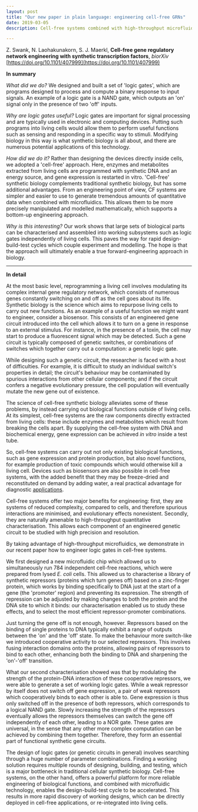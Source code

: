```yaml
---
layout: post
title: "Our new paper in plain language: engineering cell-free GRNs"
date: 2019-03-05
description: Cell-free systems combined with high-throughput microfluidics accelerates design-build-test cycles, making the discovery of working solutions more rapid.

---
```


Z. Swank, N. Laohakunakorn, S. J. Maerkl, **Cell-free gene regulatory network engineering with synthetic transcription factors**, *biorXiv* [https://doi.org/10.1101/407999](https://doi.org/10.1101/407999)

**In summary**

*What did we do?* We designed and built a set of 'logic gates', which are programs designed to process and compute a binary response to input signals. An example of a logic gate is a NAND gate, which outputs an 'on' signal only in the presence of two 'off' inputs.

*Why are logic gates useful?* Logic gates are important for signal processing and are typically used in electronic and computing devices. Putting such programs into living cells would allow them to perform useful functions such as sensing and responding in a specific way to stimuli. Modifying biology in this way is what synthetic biology is all about, and there are numerous potential applications of this technology. 

*How did we do it?* Rather than designing the devices directly inside cells, we adopted a 'cell-free' approach. Here, enzymes and metabolites extracted from living cells are programmed with synthetic DNA and an energy source, and gene expression is restarted in vitro. 'Cell-free' synthetic biology complements traditional synthetic biology, but has some additional advantages. From an engineering point of view, CF systems are simpler and easier to use to generate tremendous amounts of quantitative data when combined with microfluidics. This allows them to be more precisely manipulated and modelled mathematically, which supports a bottom-up engineering approach.

*Why is this interesting?* Our work shows that large sets of biological parts can be characterised and assembled into working subsystems such as logic gates independently of living cells. This paves the way for rapid design-build-test cycles which couple experiment and modelling. The hope is that the approach will ultimately enable a true forward-engineering approach in biology.

---

**In detail**

At the most basic level, reprogramming a living cell involves modulating its complex internal gene regulatory network, which consists of numerous genes constantly switching on and off as the cell goes about its life. Synthetic biology is the science which aims to repurpose living cells to carry out new functions. As an example of a useful function we might want to engineer, consider a biosensor. This consists of an engineered gene circuit introduced into the cell which allows it to turn on a gene in response to an external stimulus. For instance, in the presence of a toxin, the cell may start to produce a fluorescent signal which may be detected. Such a gene circuit is typically composed of genetic switches, or combinations of switches which together carry out a computation: a genetic logic gate.

While designing such a genetic circuit, the researcher is faced with a host of difficulties. For example, it is difficult to study an individual switch's properties in detail; the circuit's behaviour may be contaminated by spurious interactions from other cellular components; and if the circuit confers a negative evolutionary pressure, the cell population will eventually mutate the new gene out of existence. 

The science of cell-free synthetic biology alleviates some of these problems, by instead carrying out biological functions outside of living cells. At its simplest, cell-free systems are the raw components directly extracted from living cells: these include enzymes and metabolites which result from breaking the cells apart. By supplying the cell-free system with DNA and biochemical energy, gene expression can be achieved *in vitro* inside a test tube. 

So, cell-free systems can carry out not only existing biological functions, such as gene expression and protein production, but also novel functions, for example production of toxic compounds which would otherwise kill a living cell. Devices such as biosensors are also possible in cell-free systems, with the added benefit that they may be freeze-dried and reconstituted on demand by adding water, a real practical advantage for diagnostic [applications](https://www.cell.com/fulltext/S0092-8674(16)30505-0). 

Cell-free systems offer two major benefits for engineering: first, they are systems of reduced complexity, compared to cells, and therefore spurious interactions are minimised, and evolutionary effects nonexistent. Secondly, they are naturally amenable to high-throughput quantitative characterisation. This allows each component of an engineered genetic circuit to be studied with high precision and resolution. 

By taking advantage of high-throughput microfluidics, we demonstrate in our recent paper how to engineer logic gates in cell-free systems. 

We first designed a new microfluidic chip which allowed us to simultaneously run 784 independent cell-free reactions, which were prepared from lysed *E. coli* cells. This allowed us to characterise a library of synthetic repressors (proteins which turn genes off) based on a zinc-finger protein, which works by binding specifically to DNA just at the start of a gene (the 'promoter' region) and preventing its expression. The strength of repression can be adjusted by making changes to both the protein and the DNA site to which it binds: our characterisation enabled us to study these effects, and to select the most efficient repressor-promoter combinations.

Just turning the gene off is not enough, however. Repressors based on the binding of single proteins to DNA typically exhibit a range of outputs between the 'on' and the 'off' state. To make the behaviour more switch-like we introduced cooperative activity to our selected repressors. This involves fusing interaction domains onto the proteins, allowing pairs of repressors to bind to each other, enhancing both the binding to DNA and sharpening the 'on'-'off' transition. 

What our second characterisation showed was that by modulating the strength of the protein-DNA interaction of these cooperative repressors, we were able to generate a set of working logic gates. While a weak repressor by itself does not switch off gene expression, a pair of weak repressors which cooperatively binds to each other is able to. Gene expression is thus only switched off in the presence of both repressors, which corresponds to a logical NAND gate. Slowly increasing the strength of the repressors eventually allows the repressors themselves can switch the gene off independently of each other, leading to a NOR gate. These gates are universal, in the sense that any other more complex computation can be achieved by combining them together. Therefore, they form an essential part of functional synthetic gene circuits. 

The design of logic gates (or genetic circuits in general) involves searching through a huge number of parameter combinations. Finding a working solution requires multiple rounds of designing, building, and testing, which is a major bottleneck in traditional cellular synthetic biology. Cell-free systems, on the other hand, offers a powerful platform for more reliable engineering of biological functions, and combined with microfluidic technology, enables the design-build-test cycle to be accelerated. This results in more rapid discovery of working designs, which can be directly deployed in cell-free applications, or re-integrated into living cells. 







